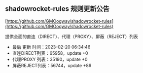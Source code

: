 ## shadowrocket-rules 规则更新公告

[https://github.com/GMOogway/shadowrocket-rules](https://github.com/GMOogway/shadowrocket-rules)

提供全面的直连（DIRECT）、代理（PROXY）、屏蔽（REJECT）列表
- 最后 更新 时间：2023-02-20 06:34:46
- 直连DIRECT列表：65958，update +0
- 代理PROXY 列表：35190，update +0
- 屏蔽REJECT列表：56744，update +86